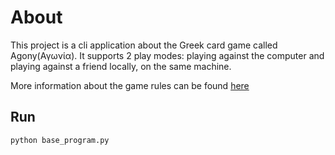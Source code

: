 # About
This project is a cli application about the Greek card game called Agony(Αγωνία). It supports 2 play modes: playing against the computer and playing against a friend locally, on the same machine.

More information about the game rules can be found [here](https://el.wikipedia.org/wiki/%CE%91%CE%B3%CF%89%CE%BD%CE%AF%CE%B1_(%CF%80%CE%B1%CE%B9%CF%87%CE%BD%CE%AF%CE%B4%CE%B9))


## Run
````
python base_program.py
````
